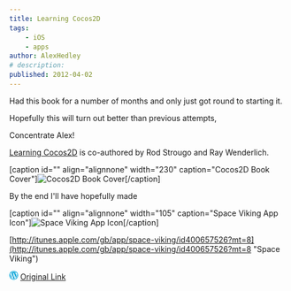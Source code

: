 ```yaml
---
title: Learning Cocos2D
tags:
    - iOS
    - apps
author: AlexHedley
# description: 
published: 2012-04-02
---
```


Had this book for a number of months and only just got round to starting it.

Hopefully this will turn out better than previous attempts,

Concentrate Alex!

[Learning Cocos2D](http://cocos2dbook.com/ " Learning Cocos2D") is co-authored by Rod Strougo and Ray Wenderlich.

\[caption id="" align="alignnone" width="230" caption="Cocos2D Book Cover"\]![Cocos2D Book Cover](images/NewBookCover230by300.jpg "Cocos2D Book Cover")\[/caption\]

By the end I'll have hopefully made

\[caption id="" align="alignnone" width="105" caption="Space Viking App Icon"\]![Space Viking App Icon](images/mzm.ppftunhd.175x175-75.jpg "Space Viking App Icon")\[/caption\]

[http://itunes.apple.com/gb/app/space-viking/id400657526?mt=8](http://itunes.apple.com/gb/app/space-viking/id400657526?mt=8 "Space Viking")

![Wordpress](../images/wordpress.png "Wordpress") [Original Link](https://alexhedley.wordpress.com/2012/04/02/learning-cocos2d/)
